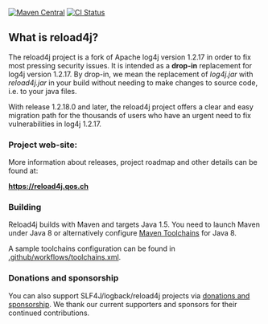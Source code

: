 [![Maven Central](https://maven-badges.herokuapp.com/maven-central/ch.qos.reload4j/reload4j/badge.svg)](https://maven-badges.herokuapp.com/maven-central/ch.qos.reload4j/reload4j)
[![CI Status](https://github.com/qos-ch/reload4j/workflows/CI/badge.svg?branch=master)](https://github.com/qos-ch/reload4j/actions?query=branch%3Amaster)

## What is reload4j?

The reload4j project is a fork of Apache log4j version 1.2.17 in order 
to fix most pressing security issues. It is intended as a 
__drop-in__ replacement for log4j version 1.2.17. By drop-in, we mean 
the replacement of  _log4j.jar_ with _reload4j.jar_ in your build without 
needing to make changes to source code, i.e. to your java files.

With release 1.2.18.0 and later, the reload4j project offers a clear and
easy migration path for the thousands of users who have an 
urgent need to fix vulnerabilities in log4j 1.2.17.

### Project web-site:  

More information about releases, project roadmap and other details can be found at:

**https://reload4j.qos.ch**

### Building

<!-- building is closely related to source code so should be left here -->
<!-- any changes here should be reflected in the reload4j website as well -->

Reload4j builds with Maven and targets Java 1.5. You need to launch Maven under Java 8 or alternatively configure [Maven Toolchains](https://maven.apache.org/guides/mini/guide-using-toolchains.html) for Java 8.

A sample toolchains configuration can be found in [.github/workflows/toolchains.xml](.github/workflows/toolchains.xml).

### Donations and sponsorship

You can also support SLF4J/logback/reload4j projects 
via [donations and sponsorship](https://github.com/sponsors/qos-ch?o=esb). 
We thank our current supporters and sponsors for their continued contributions.
